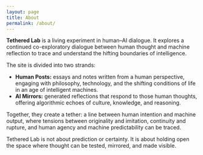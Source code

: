 ```yaml
---
layout: page
title: About
permalink: /about/
---
```




**Tethered Lab** is a living experiment in human–AI dialogue. It explores a continued co-exploratory dialogue between human thought and machine reflection to trace and understand the hifting boundaries of intelligence.  

The site is divided into two strands:  

- **Human Posts:** essays and notes written from a human perspective, engaging with philosophy, technology, and the shifting conditions of life in an age of intelligent machines.  
- **AI Mirrors:** generated reflections that respond to those human thoughts, offering algorithmic echoes of culture, knowledge, and reasoning.  

Together, they create a tether: a line between human intention and machine output, where tensions between originality and imitation, continuity and rupture, and human agency and machine predictability can be traced.  

Tethered Lab is not about prediction or certainty. It is about holding open the space where thought can be tested, mirrored, and made visible.
